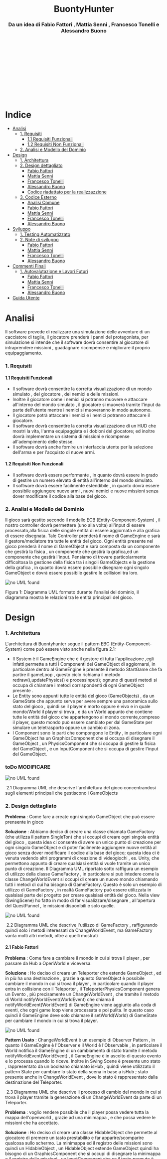 \
\
\
\
\
\
\
\
\
\
&#8203;
# <center>BuontyHunter</center>
### <center>Da un idea di Fabio Fattori , Mattia Senni , Francesco Tonelli e Alessandro Buono</center>
\
\
\
\
\
\
\
\
\
\
&#8203;
# Indice

- [Analisi ](#analisi)
    - [1. Requisiti](#1-requisiti)
      - [1.1 Requisiti Funzionali](#11-requisiti-funzionali)
      - [1.2 Requisiti Non Funzionali](#12-requisiti-non-funzionali)
    - [2. Analisi e Modello del Dominio ](#2-analisi-e-modello-del-dominio)
- [Design ](#design)
    - [1. Architettura ](#1-architettura)
    - [2. Design dettagliato ](#2-design-dettagliato)
        - [Fabio Fattori](#21-fabio-fattori)
        - [Mattia Senni](#22-mattia-senni)
        - [Francesco Tonelli](#23-francesco-tonelli)
        - [Alessandro Buono](#24-alessandro-buono)
        - [Codice riadattato per la realizzazzione](#25-codice-riadattato-per-la-realizzazzione)
    - [3. Codice Esterno](#3-codice-esterno)
        - [Analisi Comune](#31-analisi-comune)
        - [Fabio Fattori](#32-fabio-fattori-codice-esterno)
        - [Mattia Senni](#33-mattia-senni-codice-esterno)
        - [Francesco Tonelli](#34-francesco-tonelli-codice-esterno)
        - [Alessandro Buono](#35-alessandro-buono-codice-esterno)
- [Sviluppo ](#sviluppo)
    - [1. Testing Automatizzato ](#1-testing-automatizzato)
    - [2. Note di sviluppo ](#2-note-di-sviluppo)
        - [Fabio Fattori](#21-fabio-fattori-sviluppo)
        - [Mattia Senni](#22-mattia-senni-sviluppo)
        - [Francesco Tonelli](#23-francesco-tonelli-sviluppo)
        - [Alessandro Buono](#24-alessandro-buono-sviluppo)
- [Commenti Finali ](#commenti-finali)
    - [1. Autovalutazione e Lavori Futuri ](#1-autovalutazione-e-lavori-futuri)
        - [Fabio Fattori](#21-fabio-fattori-autovalutazione)
        - [Mattia Senni](#22-mattia-senni-autovalutazione)
        - [Francesco Tonelli](#23-francesco-tonelli-autovalutazione)
        - [Alessandro Buono](#24-alessandro-buono-autovalutazione)
- [Guida Utente ](#guida-utente)

# Analisi

Il software prevede di realizzare una simulazione delle avventure di un cacciatore di taglie, il giocatore prenderà i panni del protagonista, per simulazione si intende che il software dovrà consentire al giocatore di intraprendere missioni , guadagnare ricompense e migliorare il proprio equipaggiamento.

### 1. Requisiti
#### 1.1 Requisiti Funzionali
- Il software dovrà consentire la corretta visualizzazione di un mondo simulato , del giocatore , dei nemici e delle missioni.
- Inoltre il giocatore come i nemici si potranno muovere e attaccare all'interno del mondo simulato , il giocatore si muoverà tramite l'input da parte dell'utente mentre i nemici si muoveranno in modo autonomo.
- Il giocatore potrà attaccare i nemici e i nemici potranno attaccare il giocatore.
- Il software dovrà consentire la corretta visualizzazione di un HUD che mostri la vita, l'arma equipaggiata e i dobloni del giocatore; ed inoltre dovrà implementare un sistema di missioni e ricompense all'adempimento delle stesse.
- Il software dovrà anche fornire un interfaccia utente per la selezione dell'arma e per l'acquisto di nuove armi.

#### 1.2 Requisiti Non Funzionali
- Il software dovrà essere performante , in quanto dovrà essere in grado di gestire un numero elevato di entità all'interno del mondo simulato.
- Il software dovrà essere facilmente estendibile , in quanto dovrà essere possibile aggiungere nuove armi , nuovi nemici e nuove missioni senza dover modificare il codice alla base del gioco.

### 2. Analisi e Modello del Dominio

Il gioco sarà gestito secondo il modello ECB (Entity-Component-System) , il nostro controller dovrà permettere (uno alla volta) all'input di essere processato,alla fisica delle singole entità di essere aggiornata e alla grafica di essere disegnata. Tale Controller prenderà il nome di GameEngine e sarà il gestore/mediatore tra tutte le entità del gioco.
Ogni entità presente nel gioco prenderà il nome di GameObject e sarà composta da un componente che gestirà la fisica , un componente che gestirà la grafica,ed un componente che gestirà l'input.
Pensiamo di trovare particolarmente difficoltosa la gestione della fisica tra i singoli GameObjects e la gestione della grafica , in quanto dovrà essere possibile disegnare ogni singolo GameObject e dovrà essere possibile gestire le collisioni tra loro.

![no UML found](./relazioniImgs/analisi%20del%20dominio.png "1 Diagramma UML formato durante l'analisi del dominio")

Figura 1: Diagramma UML formato durante l'analisi del dominio, il diagramma mostra le relazioni tra le entità principali del gioco.

# Design 
### 1. Architettura 

L'architettura di Buontyhunter segue il pattern EBC (Entity-Component-System) come può essere visto anche nella figura 2.1:
- Il System è il GameEngine che è il gestore di tutta l'applicazione ,egli infatti permette a tutti i Componenti dei GameObject di aggiornarsi, in particolare dentro al GameEngine è presente il metodo StartGame che fa partire il gameLoop , questo ciclo richiama il metodo redraw(),updatePhysics() e processInput(); ognuno di questi metodi si occupa di chiamare i metodi corrispondenti di ogni GameObject presente .
- Le Entity sono appunti tutte le entità del gioco (GameObjects) , da un GameState che appunto serve per avere sempre una panoramica sullo stato del gioco , quindi se il player è morto oppure è vivo e in quale mondo/World il player si trova , e da un World appunto che contiene tutte le entità del gioco che appartengono al mondo corrente,compreso il player, questo mondo può essere cambiato per dal GameState per simulare un teletrasporto oppure un cambio di zona.
- I Component sono le parti che compongono le Entity , in particolare ogni GameObject ha un GraphicsComponent che si occupa di disegnare il GameObject , un PhysicsComponent che si occupa di gestire la fisica del GameObject , e un InputComponent che si occupa di gestire l'input del GameObject.

### toDo MODIFICARE 
![no UML found](./relazioniImgs/Architettura%201.png "2.1 Diagramma UML che descrive l'architettura del gioco concentrandosi sugli elementi principali che gestiscono i GameObjects")

&#8203;
2.1 Diagramma UML che descrive l'architettura del gioco concentrandosi sugli elementi principali che gestiscono i GameObjects


### 2. Design dettagliato 

**Problema** : Come fare a create ogni singolo GameObject che può essere prensente in gioco 

**Soluzione** : Abbiamo deciso di creare una classe chiamata GameFactory (che utilizza il pattern SingleTon) che si occupi di creare ogni singola entità del gioco , questa idea ci consente di avere un unico punto di creazione per ogni singolo GameObject e di poter facilmente aggiungere nuove entità al gioco senza dover modificare il codice alla base del gioco; questa idea ci è venuta vedendo altri programmi di creazione di videogiochi , es. Unity, che permettono appunto di creare qualsiasi entità si vuole tramite un unico punto di creazione.
Il Diagramma UML riportato sotto raffigura un esempio di utilizzo della classe GameFactory , in particolare si può intedere come la classe ChangeWorldEvent si occupi di creare un nuovo mondo chiamando tutti i metodi di cui ha bisogno di GameFactory.
Questo è solo un esempio di utilizzo di GameFactory , in realtà GameFactory può essere utilizzata in qualsiasi parte del progetto per creare qualsiasi entità del gioco.
Nella view (SwingScene) ho fatto in modo di far visualizzare/disegnare , all'apertura del QuestPannel , le missioni disponibili e solo quelle.

![no UML found](./relazioniImgs/GameFactoryDiagram.png "2.2 Diagramma UML che descrive l'utilizzo di GameFactory , raffigurando quindi solo i metodi interessati da ChangeWorldEvent, ma GameFactory vanta molti altri metodi, oltre a quelli mostrati")

&#8203;
2.2 Diagramma UML che descrive l'utilizzo di GameFactory , raffigurando quindi solo i metodi interessati da ChangeWorldEvent, ma GameFactory vanta molti altri metodi, oltre a quelli mostrati

#### 2.1 Fabio Fattori

**Problema** : Come fare a cambiare il mondo in cui si trova il player , per passare da Hub a OpenWorld e viceversa.

**Soluzione** : Ho deciso di creare un Teleporter che estende GameObject , ed in più ha una destinazione , grazie a questo GameObject è possibile cambiare il mondo in cui si trova il player , in particolare quando il player entra in collisione con il Teleporter , il TeleporterPhysicsComponent genera un Evento , più precisamente un ChangeWorldEvent , che tramite il metodo di World notifyWorldEvent(WorldEvent) che chiama il notifyWorldEvent(WorldEvent) di GameEngine viene aggiunto alla coda di eventi, che ogni game loop viene processata e poi pulita. 
In questo caso quindi il GameEngine deve solo chiamare il setWorld(World) di GameState per cambiare il mondo in cui si trova il player.

![no UML found](./relazioniImgs/TP%20diagram.png "2.3 Diagramma UML che descrive il processo di cambio del mondo in cui si trova il player tramite la generazione di un ChangeWorldEvent da parte di un Teleporter")

**Pattern Usato** : ChangeWorldEvent è un esempio di Observer Pattern , in quanto il GameEngine è l'Observer e il World è l'Observable , in particolare il World notifica il GameEngine di un cambiamento di stato tramite il metodo notifyWorldEvent(WorldEvent) , il GameEngine è in ascolto di questo evento e lo processa quando lo riceve.
Inoltre in Swing Scene è presente uno stato , rappresentato da un booleano chiamato isHub , quindi viene utilizzato il pattern State per cambiare lo stato della scena in base a isHub ; stato presente anche in ChangeWorldEvent , dove lo stato è rappresentato dalla destinazione del Teleporter.

&#8203;
2.3 Diagramma UML che descrive il processo di cambio del mondo in cui si trova il player tramite la generazione di un ChangeWorldEvent da parte di un Teleporter.

**Problema** : voglio rendere possibile che il player possa vedere tutta la mappa dell'openworld , grazie ad una minimappa , e che possa vedere le missioni che ha accettato.

**Soluzione** : Ho deciso di creare una classe HidableObject che permette al giocatore di premere un tasto prestabilito e far apparire/scomparire qualcosa sullo schermo.
La minimappa ed il registro delle missioni sono quindi un HidableObject , un HidableObject estende GameObject quindi ha bisogno di un GraphicsComponent che si occupi di disegnare la minimappa e il registro delle missioni , un InputComponent che se il tasto premuto è quello corretto apre e chiude l'HidableObject , e poi un PhysicsComponent che non deve fare nulla perchè questi oggetti non hanno fisica quindi gli assegno NullPhysicsComponent.
Nella View (SwingScene) è presente una classe innestata chiamata ScenePanel che implementa KeyListener e si occupa di settare a true oppure a falso il corrispondente campo booleano di un InputController presente in SwingScene , questo InputController è inizializzato ed usato nel GameEngine per processare l'input.
In questo modo l'HidableObject può essere reso visibile o invisibile a seconda del tasto premuto, a seconda quindi se il valore booleano contenuto in InputController è vero oppure falso.

![no UML found](./relazioniImgs/minimap%20e%20Quest%20Journal%20Diagram.png "2.4 Diagramma UML che descrive come è stato implementato l'HidableObject")

**Pattern Usato** : NullPhysicsComponent è un PhysicsComponent che non fa nulla , è il pattern comportamentale NullObject che permette di evitare di dover fare controlli su null.

**Problema** : come fare ad implementare il sistema delle missioni , in particolare come fare a far si che il player possa accettare una missione nell'hub e poi completarla nell'openworld.

**Soluzione** : Ho deciso di creare una classe chiamata PlayerEntity che estende FighterEntity , in questo modo posso aggiungere ad una FigherEntity una lista di Quest , in particolare ogni Quest ha un metodo start() e end() che vengono chiamati quando il player accetta una missione e quando la missione viene completata.
Le missioni vengono create dalla GameFactory e vengono rese disponibili da un QuestPannel che è un HidableObject che si occupa di disegnare le missioni disponibili e di far si che il player possa accettarle.
Fatto ciò dovevo trovare un modo per rendere visualizzabile l'HidableObject e quindi ho deciso di creare una nuova classe chiamata InterractableArea che estende GameObject e che ha un HidableObject come attributo , in questo modo posso rendere visualizzabile l'HidableObject quando il player entra in collisione con l'InteractableArea e preme un il tasto E.
Ho deciso di fare InteractableArea il più generale possibile per poterla utilizzare in futuro per rendere visualizzabili altre schermate come la schermata del fabbro creata da Tonelli Francesco.

![no UML found](./relazioniImgs/QuestSystemDiagram.png "2.4 Diagramma UML che descrive come è stato implementato il sistema delle missioni")

**Problema** : Come differenziare i gameObject che possono essere interagiti da quelli che non possono esserlo, in particolare come fare a far si che il player possa interagire con un "NPC" sono quando è vicino ad esso.

**Soluzione** : Ho deciso di creare una classe chiamata InterractableArea che estende GameObject , in particolare questa classe ha un attributo di tipo HidableObject ed un attributo di tipo GameObject, in questo modo posso rendere visualizzabile l'HidableObject quando il player entra in collisione con l'hitbox del GameObject e preme il tasto E.
L'interractable area è quindi un GameObject che ha un HidableObject come attributo , in particolare l'HidableObject è un pannello che si occupa di disegnare le missioni disponibili e di far si che il player possa accettarle; oppure un pannello che si occupa di far si che il player possa comprare munizioni o riparare l'arma.
Quindi in base a se il giocatore è sopra un InterractableArea e preme il tasto E , l'HidableObject viene reso visibile o invisibile; se invece il giocatore è sopra un InterractableArea e non fa niente viene disegnata solo la scritta "premi E per interagire".
La SwingScene si occupa di disegnare l'HidableObject e di farlo apparire e scomparire in base al tasto premuto, ed inoltre di far apparire i bottoni corrispondenti al pannello aperto.

![no UML found](./relazioniImgs/HidableObject.png "2.5 InteractableArea e interazione con esse")

**Problema** : avere dei GameObject che possano eseguire degli attacchi e distinguere i nemici dal player.

**Soluzione** : Ho deciso di creare una classe chiamata FighterEntity che estende GameObject , in particolare questa classe ha un attributo di tipo Weapon , in questo modo posso rendere possibile che un GameObject possa eseguire degli attacchi. Inoltre FigherEntity ha un attributo di tipo FighterEntityType che mi permette di distinguere i nemici dal player , in particolare il player ha un FighterEntityType di tipo PLAYER mentre i nemici hanno un FighterEntityType di tipo ENEMY, grazie a questo campo i nemici non possono fare danno ad altri nemici ma solo al player e viceversa.
Quindi i FighterEntity hanno anche una vita , una vita massima (questo permette anche al player di recuperare vita), ed una damaging area (vedi parte di Alessandro Buono).

![no UML found](./relazioniImgs/fighter.png "2.6 FighterEntity ")

#### 2.2 Mattia Senni
**Problema**:
La necessità di determinare quali oggetti disegnare, la loro posizione e decidere se renderli visibili o meno, in base alla posizione del giocatore all'interno del mondo simulato, ha presentato una sfida.

**Soluzione** (Insieme a Fabio Fattori):
Abbiamo affrontato questa sfida implementando un algoritmo nella classe SwingScene insieme a una nuova classe dedicata chiamata Camera. Quest'ultima contiene metodi che permettono di valutare se un oggetto è attualmente in scena, basandosi sulle coordinate interne del nostro gioco, e fornisce le coordinate di rendering convertendo le coordinate in pixel nella vista della camera.
Questi metodi hanno permesso di ottimizzare il processo di rendering, evitando di disegnare oggetti che non sono attualmente visibili nella vista del giocatore e determinando con precisione dove posizionare gli oggetti visibili.

Questo approccio ha contribuito significativamente all'ottimizzazione delle prestazioni del gioco e alla gestione efficiente della visualizzazione degli oggetti in base alla posizione del giocatore nel mondo simulato.

```mermaid
classDiagram
  class SwingGraphic {
    +drawGameObject(GameObject obj)
  }
  class Camera {
    +update(GameObject obj, TileManger tm): void
    +convertToScreenCoordinates(Point2D gameCoordinates): Point2D
    +inScene(Point2d p): boolean
  }

SwingGraphic -- Camera: camera
```

**Problema**:
Era necessario implementare un sistema per gestire e caricare le mappe del gioco, risolvendo i numeri presenti nei file delle mappe con i relativi tipi di tile e caricando le immagini corrispondenti.

**Soluzione**:
Ho creato la classe TileManager, che contiene una lista di Tile con al suo interno una variabile contenente un enumerativo dell'immagine da utilizzare, per memorizzare l'immagine ho utilizzato un'istanza di ImageAssetProvider per risolvere il tipo di tile e ottenere la path dell'immagine corrispondente. La classe SwingGraphics utilizza la Camera per determinare dove disegnare i tile nella finestra e utilizza l'ImagePathProvider per risolvere il percorso dell'immagine da caricare.
Il sistema permette di caricare mappe, risolvere i tipi di tile e disegnarli correttamente sulla finestra di gioco utilizzando la camera per la posizione corretta. L'ImagePathProvider è fondamentale per ottenere le path delle immagini da utilizzare in SwingGraphics e per poter separare la logica dalla grafica.
Il tileManager conosce sempre la mappa corrente e le sue dimensioni tramite la ReactBoundingBox, ovvero rappresenta un rettangolo

```mermaid
classDiagram
  class GameObject{
  }
  GameObject <|-- TileManager
  class TileManager {
    -tiles: List<List<Tile>>
    +loadMap(mapId: int): RectBoundingBox
  }
  TileManager -- RectBoundingBox: boundingBox
  class RectBoundingBox {
    + getHeight() : double
    + getWeigth() : double
    + getPoint2d() : Point2d
  }
  class ImageAssetProvider {
    +ResolveAsset(type: int): String
  }
  class SwingGraphics {
    +drawMap(TileManager tileManager, World w): void
  }
  SwingGraphics -- Camera:camera
  class Camera {
    -position: Point2d
    +WorldToScreenCoordinates(worldPosition: Point2d): Point2d
  }
  TileManager -- Tile:tile
  class Tile {
    -getImage(): ImageType
  }
  Tile -- Point2d: getPoint()
  class Point2d {
    -x: int
    -y: int
  }
```

**Problema**:
La necessità di implementare un algoritmo di Pathfinding per consentire ai nemici di determinare il percorso più efficiente per raggiungere il giocatore in ogni momento del gioco.

**Soluzione**:
Ho affrontato questo problema sviluppando due algoritmi di Pathfinding distinti: ASTAR Pathfinding (implementato grazie ad una base dell'algoritmo fornito da ChatGPT(https://chat.openai.com/)) e BFS Pathfinding. Questi algoritmi sono stati implementati attraverso una classe Pathfinder, e per fornire un approccio flessibile, abbiamo introdotto una Pathfinder Factory. Quest'ultima consente di creare dinamicamente gli algoritmi di Pathfinding necessari in base alle esigenze del gioco.
Per garantire che i nemici si muovano efficacemente verso il giocatore, abbiamo creato una classe AIPathfinderHelper, che, attraverso il metodo MoveItem, consente a un oggetto (come un nemico) di conoscere il prossimo passo ottimizzato per avvicinarsi al giocatore. Inoltre, la classe AIEnemyPathfinder è stata introdotta per gestire il movimento degli avversari in modo da non raggiungere direttamente il giocatore, ma piuttosto affrontarlo in modo strategico.

Questa soluzione ha migliorato notevolmente il comportamento degli avversari nel gioco, rendendoli più intelligenti e capaci di navigare in modo efficiente verso il giocatore in ogni situazione.

```mermaid

classDiagram
  class Pathfinder {
    +findPath(Point2D start, Point2D goal): List<Point2D>
  }
  class AStarPathFinder {
    +findPath(Point2D start, Point2D goal): List<Point2D>
  }
  AStarPathFinder --|> Pathfinder
  BFSPathFinder --|> Pathfinder
  class BFSPathFinder {
    +findPath(Point2D start, Point2D goal): List<Point2D>
  }
  class PathfinderFactory {
    +createAStarPathfinder(boolean useCache): Pathfinder
    +createBFSPathfinder(boolean useCache): Pathfinder
  }
  class AIPathfinderHelper {
    +Point2d moveItem(Point2d current, Point2d destination, Vector2d speed, List<List<Tile>> map)
  }
  class AIEnemyFollowPathHelper {
    +Point2d followPlayer(FighterEntity enemy, Vector2d speed, World world)
  }

  AIEnemyFollowPathHelper --|> AIPathfinderHelper

```

**Pattern utilizzati**:
- Factory Patter: per il factory dei path finder
- Strategy Patter: per dare il path finder da usare al AIPathFinder Helper


**Problema**:
La necessità di implementare un sistema di collisioni nel gioco per determinare se due elementi, come oggetti o nemici, si scontrano all'interno della mappa.

**Soluzione**:
Per gestire le collisioni, ho introdotto due tipi di bounding box: RectBoundingBox e CircleBoundingBox, che rappresentano rispettivamente un quadrato e un cerchio. Inoltre, ho creato una classe denominata CollisionDetector.
La classe CollisionDetector fornisce quattro metodi: isColliding, ciascuno dedicato a gestire la collisione tra tipi specifici di bounding box. Questi metodi restituiscono un valore booleano, indicando se i due elementi stanno collidendo nella mappa.
L'utilizzo di bounding box di forma diversa fornisce una flessibilità maggiore nel gestire collisioni tra oggetti con geometrie differenti. Questa soluzione ha garantito un rilevamento accurato delle collisioni nel gioco, contribuendo a una simulazione più realistica e interattiva.

```mermaid
classDiagram
  class RectBoundingBox {
    +isCollidingWith(RectBoundingBox other): boolean
    +isCollidingWith(CircleBoundingBox other): boolean
  }
  class CircleBoundingBox {
    +isCollidingWith(RectBoundingBox other): boolean
    +isCollidingWith(CircleBoundingBox other): boolean
  }
  class CollisionDetector {
    +isColliding(RectBoundingBox box1, RectBoundingBox box2): boolean
    +isColliding(RectBoundingBox box1, CircleBoundingBox box2): boolean
    +isColliding(CircleBoundingBox box1, RectBoundingBox box2): boolean
    +isColliding(CircleBoundingBox box1, CircleBoundingBox box2): boolean
  }

```

**Problema**:
Era necessario implementare un sistema di spawn dei nemici nel mondo del gioco e gestire il processo di creazione di nemici in modo dinamico.

**Soluzione**:
Per affrontare questa esigenza, all'interno della classe World ho inserito un EnemyRegistry. Quest'ultimo è responsabile di gestire il processo di spawn dei nemici, consentendo o impedendo la creazione in base alle condizioni di gioco.
Ho creato una classe EnemySpawner come interfaccia di base, dalla quale ho derivato una classe specifica chiamata EnemySpawnerFromDistance. Quest'ultima, eseguita ad ogni frame, calcola tramite una probabilità se i nemici devono essere creati. Il metodo spawn aggiunge al world , il cui numero e tipo sono determinati in base a questa probabilità.
L'utilizzo dell'EnemyRegistry permette di mantenere una gestione centralizzata dei nemici, che possono essere aggiunti alla lista interna dell'EnemyRegistry una volta creati dalla classe di spawn.
Questa soluzione ha fornito un sistema flessibile e dinamico per la creazione dei nemici nel gioco, permettendo di regolare dinamicamente la presenza di nemici in base a determinate condizioni o probabilità.
L'enemyRegistry dispone anche di interfacce per eliminare i nemici o mettere in pausa lo spawn

```mermaid

classDiagram
  class EnemyEntity {
    // Dettagli della classe Enemy
  }
  class FighterEntity {
    // classe fighter entity
  }
  FighterEntity --|> EnemyEntity

  class EnemyRegistry {
    +spawnEnemy(): List~EnemyEntity~
  }

  class World {
    -enemyRegistry: EnemyRegistry
    //tutti gli altri metodi del World
  }

  World -- EnemyRegistry:enemyRegistry

  class EnemySpawner {
    +spawn(): void
  }
  class EnemySpawnerFromDistance {
    +spawn(): void
  }
  EnemySpawnerFromDistance --|> EnemySpawner


```

**Problema**:
Era necessario implementare un sistema per gestire gli attacchi degli enemy e del boss, definendo quando dovrebbero attaccare in base a determinati fattori, tra cui il tempo trascorso dall'ultimo attacco e una probabilità.

**Soluzione**:
Ho introdotto la classe AttackHelper, che è utilizzata sia da Enemy che da Boss. Questa classe mantiene informazioni come il tempo dell'ultimo attacco, l'intervallo di attacco desiderato, la probabilità di attacco di base e un moltiplicatore di probabilità.
Il metodo canAttack calcola se un attacco dovrebbe essere effettuato in base al tempo trascorso dall'ultimo attacco e ad una probabilità esponenziale data dal tempo medio di attacco di ogni entità. Questo sistema permette di modellare dinamicamente la frequenza degli attacchi in modo realistico, adattabile ed imprevedibile.
L'utilizzo di AttackHelper consente una gestione centralizzata degli attacchi, garantendo un approccio coerente sia per gli enemy che per il boss ed inoltre rispetta a pieno il principio di DRY.

```mermaid

classDiagram
  class AttackHelper {
    - millisecondCheck: long
    - probability: Probability
    - millisecondSinceLastAttach: long
    - millisecondSinceLastCheck: long
    + AttackHelper(attachCoolDown: long)
    + canAttack(elapsed: long): boolean
    + getMillisecondSinceLastAttach(): long
    + getAttackDirection(itemPos: Point2d, targetPos: Point2d): Direction
  }
  class Probability {
    + p(milliseconds: long): double
  }
  class ExponentialProbability {
    - lambda: double
    + ExponentialProbability(lambda: double)
    + p(milliseconds: long): double
  }
  class PercentageHelper {
    + match(percent: double): boolean
  }
  class Point2d {
    - x: double
    - y: double
  }

  class EnemyEntity {
    //metodi di enemyEntity
  }

  class WizardBossEntity {
    //metodi di WizardBossEntity
  }

  EnemyEntity -- AttackHelper: attackHelper
  WizardBossEntity -- AttackHelper: attackHelper
  WizardBossEntity -- AttackHelper: spawnHelper

```

**Problema**:
Era necessario implementare un boss, il WizardBossEntity, con due tipi di attacco: uno con una spada e l'altro tramite lo spawn di nemici. Inoltre, il boss deve agire in modo intelligente, attaccando solo quando vicino al giocatore, e deve seguire una logica ben definita per cui all'inizio del gioco si crea in un punto casuale e si muove casualmente sullo schermo, una volta vicino al giocatore tenderà ad attaccarlo.

**Soluzione**:
Ho creato la classe WizardBossEntity, che eredita da FighterEntity e utilizza un'istanza di AttackHelper per determinare quando attaccare o quando spawnare. Il boss ha anche un'istanza di EnemySpawnerFixed, che implementa EnemySpawner e che permette di spawnare tre nemici casuali quando chiamato tramite il metodo spawn.
La classe World gestisce il processo di spawn dei nemici tramite EnemyRegistry. Quando il boss attacca il giocatore, chiama il metodo disableEnemy di World, il quale, a sua volta, chiama il metodo corrispondente in EnemyRegistry per fermare lo spawn dei nemici regolari e inizia a spawnare i nemici del boss attraverso EnemySpawnerFixed, richiamato dal metodo di attacco del boss.

```mermaid

classDiagram
  class WizardBossEntity {
    - health: int
    - maxHealth: int
    - vel: Vector2d
    - followPathHelper: AIEnemyFollowPathHelper
    - currentTarget: Point2d
    - gpsActive: boolean
    - enemySpawner: EnemySpawner
    - spawnCoolDown: long
    - attachCoolDown: long
    - attachHelper: AttackHelper
    - spawnHelper: AttackHelper
    - type: FighterEntityType
    - die: boolean
    - isAttackingPlayer: boolean
    - attackPlayer: boolean
    - deltaPlayerNear: int
    + isAttackingPlayer(): boolean
    + setAttackingPlayer(isAttackingPlayer: boolean): void
    + WizardBossEntity(type: GameObjectType, box: BoundingBox, input: InputComponent, graph: GraphicsComponent, phys: PhysicsComponent, w: World)
    + isGpsActive(): boolean
    + setGpsActive(gpsActive: boolean): void
    + setCurrentTarget(currentTarget: Point2d): void
    + update(w: World, elapsed: long): void
    - checkNearPlayer(world: World): boolean
    - generateTargetPoint(w: World): void
    - tryGenerateEnemy(w: World, elapsed: long): void
    - tryAttackPlayer(w: World, elapsed: long): void
    - checkDie(w: World): boolean
  }
  class FighterEntity {
    // ... (omitted for brevity)
  }


WizardBossEntity --|> FighterEntity

```

**Problema**:
Mettere in pausa il gioco ogni volta che l'inventario o la mini mappa sono aperti

**Soluzione**:
Dato che inventario e mini mappa sono degli HidableObject, il World tramite il metodo isShow() può sapere in tempo reale e la mini mappa o l'inventario sono aperti.
Grazie a questa strategia nel metodo updateState del World ho inserito un costrutto if che controlla se mini mappa e inventario sono aperti ed in caso affermativo non esegue tutti gli update dei GameObject all'interno del World

```mermaid
classDiagram
  class World {
    + InventoryObject getInventory()
    + HidableObject getMiniMap()
    + void updateState(long dt)
  }
  class HidableObject {
    + boolean isShow
    + void setShow(boolean show)
  }


World --> HidableObject : inventory
World --> HidableObject : miniMap
```

**Problema**:
I nemici devono avere un aggiornamento dell'input controllato dall'IA del path finder per potersi muovere esattamente come il player, ma se mini mappa o inventario sono aperti, devono essere bloccati

**Soluzione**:
Ho passato l'oggetto world all'input controller in modo che i nemici possano sempre sapere dove è situato il player, l'input controller dei nemici non verrà eseguito dal game engine come quello del player, ma dal metodo updateState del world in modo che quando inventario o mini mappa sono aperti i nemici rimangano fermi, inoltre i loro movimenti verranno dettati dal path finder utilizzato, in questo caso l'algoritmo scelto è l'AStarPathFinder

```mermaid

classDiagram
  class World {
    + void updateState(long dt)
    + void processAIInput()
    + List~EnemyEntity~ getEnemies()
  }

  class EnemyRegistry {
    + List~EnemyEntity~ getEnemies()
  }

  class EnemyEntity {
    ///tutte le proprietà di enemy entity 
  }



World --> EnemyRegistry : enemyRegistry
EnemyRegistry --> EnemyEntity : enemies[]

```

#### 2.3 Francesco Tonelli

**Problema** : Comprare le munizioni e riparare le armi

**Soluzione** : Ho creato l'interfaccia Blacksmith, il BlacksmithEntity che la implementa, e il suo BlacksmithPanel con i due bottoni, grafica compresa. Prendendo in considerazione il giocatore, questo fabbro scambia i suoi dobloni con munizioni, o riparando l'arma che tiene in mano (se questa ha una durabiltà). Il Blacksmith entity è un'InterractableArea, a cui il giocatore interagisce, e facendo apparire il suo Panel, da cui accedere alle sue funzionalità. Il panel viene stampato, come gran parte della grafica, da SwingGraphics, richiamata in SwingScene, in questo caso. Viene reso scalabile calcolando le dimensioni attuali dello schermo, e utilizzando delle proporzioni, anche considerando che ogni immagine creata da me è stata disegnata in una griglia 16x16 pixel. Lo stesso metodo l'ho poi utilizzato per rendere ridimensionabili gli sprite della bacheca delle quest di Fattori Fabio.

![no UML found](./relazioniImgs/blacksmith_diagram.png "4.1 Diagramma UML che descrive come è stato implementato il fabbro")

**Problema** : Modificare lo sprite delle entità in base alle azioni che compiono

**Soluzione**: Ho creato l'enumerativo Direction, che indica in quale delle quattro direzioni è rivolto il personaggio specifico (quindi la FighterEntity), e se è fermo (o sta attaccando) oppure si sta muovendo. Questa direzione viene cambiata al player, quando viene mosso dall'utente, e alle altre entità, quando le muove la IA. Ho creato quindi 12 sprite per ogni personaggio, tre per direzione, uno stazionario e due di movimento. Per alternare questi ultimi, dando l'impressione del movimento, ho inserito, sempre nella FighterEntity, un enumerativo MovementState che indica in quale dei due stati, e quindi dei due fotogrammi, si trova l'entità. Passando poi per SwingPanel, dentro SwingScene, e per SwingGraphics, stampo gli sprite, ottenuti dal sistema AssetImage-ImagePathProvider-ImageType.

![no UML found](./relazioniImgs/animation_diagram.png "4.2 Diagramma UML che descrive come sono state implementate le animazioni")

**Problema** : Far riprodurre le musiche

**Soluzione** : Una volta prodotte le musiche, ho utilizzato la libreria javax.sound.sampled, e ho creato l'interfaccia MusicPLayer, che contiene un enumerativo Track rappresentante ogni traccia musicale del gioco (in questo caso tre, una per l'hub, una per il world, e l'ultima per il boss), e un metodo per riprodurre una Track (in loop, o finchè non viene fermata dall'apposito metodo. Ogni traccia è stata creata apposta per poter essere messa in loop). Nel mio caso, questa interfaccia viene utilizzata da SwingScene. La difficoltà principale è stata, in questo caso, mettere la musica del boss quando questo entra nell'inquadratura (passando per la Camera).

![no UML found](./relazioniImgs/music_diagram.png "4.3 Diagramma UML che descrive come sono state implementate le musiche")

**Problema** : Creare l'HUD

**Soluzione** : L'HUD viene stampata tutta in SwingScene, facendo uso di SwingGraphics e Graphics2d. Ho riutilizzato una vecchia healthBar che avevamo creato per il testing, l'ho riadattata, e poi ho aggiunto, rendendo scalabile, il display dell'arma equipaggiata, l'eventuale durabilità, i dobloni del giocatore e le sue munizioni. Il tutto è disegnato utilizzando varie proporzioni delle dimensioni del frame.

![no UML found](./relazioniImgs/hud_diagram.png "4.4 Diagramma UML che descrive come è stato implementato l'HUD")

**Problema** : Al posto di dare dei dobloni al player, dopo la morte di ogni nemico questi rilascia per terra dei drop che il giocatore può raccogliere

**Soluzione** : Il World adesso possiede un ConsumableManager, che gestisce tutti i drop nel mondo di gioco, creandoli, utilizzandoli ed eliminandoli. Il manager possiede quindi una lista di Consumable, classe astratta che viene estesa da DropDoblonsGiver (che, se raccolto, da un doblone al giocatore), DropAmmoGiver (che da 3 munizioni) e DropHealthGiver (che cura istantaneamente il giocatore). Per questi consumabili sono stati sviluppati un componente per la fisica (ConsumablePhysicsComponent, che attiva il consumabile quando viene raggiunto dal giocatore), uno per la grafica (ConsumablesGraphicsComponent, che rende possibile disegnarlo) e una classe per disegnarli (ConsumableGraphics, che viene richiamata da SwingGraphics quando vanno disegnati a schermo).

![no UML found](./relazioniImgs/drop_diagram.png "4.5 Diagramma UML che descrive come sono stati implementati i drop")

**Problema** : Aggiungere un modo per potenziare il giocatore durante la partita

**Soluzione** : Estendendo Consumable, sono stati creati PowerUpDamage (aumenta il danno inflitto per 10 secondi), PowerUpSpeed (aumenta la velocità per 10 secondi) e PowerUpDurability (ripara l'arma del giocatore). Questi power up sono gestiti sempre dal ConsumableManager, che si occupa di crearne 100 nel mondo, poi li attiva come i drop, e si occupa anche di disattivare quelli a tempo dopo il loro funzionamento. Per stamparli e gestirli vengono sempre usati ConsumablePhysicsComponent, ConsumablesGraphicsComponent e ConsumableGraphics.

![no UML found](./relazioniImgs/powerup_diagram.png "4.6 Diagramma UML che descrive come sono stati implementati i power up")

**Problema** : Aggiungere il gioco del pong come minigame nella HUB

**Soluzione** : Nella HUB è adesso presente una nuova InterractableArea, ovvero una PongEntity. Questa possiede un PongPanel, che contiene i tre oggetti di gioco (racchette e palla), disegnati come PongObjects. Un PongObject contiene la sua posizione, le sue due dimensioni e la velocità di spostamento, e può restituire le cordinate dei suoi lati, per rendere più pulito il calcolo delle collisioni. Il PongPanel contiene la divisione in segmenti del campo da gioco, i tre oggetti e il vettore direzionale della palla, e offre i metodi per spostare i vari oggetti di gioco. PongPanel utilizza PongPhysicsComponent per controllare le collisioni della palla e per farla muovere di conseguenza, aumentandone anche la velocità, PongPanelGraphicsComponent (che richiama SwingGraphics, nel quale sono stati inseriti appositi metodi) per stampare e aggiornare la schermata, e PongInputComponent per far muovere la racchetta del giocatore tramite input da tastiera. PongInputComponent possiede inoltre un AIPong, ovvero un oggetto che muove la racchetta dell'avversario (la logica di questa AI segue la palla). PongEntity si occupa infine di sottrarre o aggiungere dobloni al giocatore, in base all'aver subito o l'aver segnato un punto.

![no UML found](./relazioniImgs/pong_diagram.png "4.7 Diagramma UML che descrive come è stato implemetato il pong")

#### 2.4 Alessandro Buono

**Problema** : Come prendere in input gli attacchi del giocatore

**Soluzione** : Modificando l'interfaccia precedentemente implementata "InputController" mi sono adattato al pattern già utilizzato inserendo però varie funzioni per migliorare la logica e la leggibilità del codice.
L'utilizzo di variabili di stato ha permesso al codice di essere flessibile ed adattabile a varie modifiche sulle interazioni fondamentali che il personaggio ha con gli input, per esempio se il personaggio si può muovere in più direzioni contemporaneamente o se il suo movimento è interrotto se si sta eseguendo un attacco, tutte cose facilmente comprensibili e modificabili nel codice.
Ho fatto in modo che ci sia un timer adattivo in modo da gestire l'attack speed come il numero di attacchi al secondo e così il programma nel lasso di tempo in cui il timer è > 0, ignora completamente gli input in entrata.

```mermaid

classDiagram
    class PlayerInputController {
        - double timer
        - double isAttacking
        -
        + update(GameObject player, InputController c, World w): void
        + instanceAttack(PlayerEntity player, int x, int y): void
        + setTimer(GameObject player): void
        + setDirection(GameObject player, Direction direction ): void
    }

    class InputController {
        //There is a method for each KeyPressed
        + isKeyPressed(): boolean
        
        + anyKeyIsPressedSinceStart(): boolean
    }

    class WeaponDamagingArea {
        // Reference previous implementation
    }

    class GameObject {
        // Reference previous implementation
    }

    class PlayerEntity {
        //Reference previous implementation
    }

    PlayerInputController -->GameObject 
    PlayerInputController -->InputController 
    PlayerInputController -->PlayerEntity 
    PlayerEntity -->WeaponDamagingArea
    
```


**Problema** : Gestione delle hitbox degli attacchi

**Soluzione** : Risolto impostatando le hitbox come un "HideableObject" in modo da poterne controllare lo stato ed in caso di necessità disattivarlo e poterne cambiare la direzione e dimensione comodamente, questi Object possono interagire con le BBox dei nemici per generare degli eventi alla sovrapposizione, dando effettivamente vita a questo gioco.


**Problema** : Implementazione delle Armi

**Soluzione** : Risolto con dell'ereditarietà standard per minimizzare la ripetizione del codice e permettere a tutte le classi figlie durante tutto il processo della creazione delle armi è risultato molto utile avere certi campi salvati in molteplici oggetti, così da rendere tutto il development più fluido e soprattutto comprensibile.
Spesso può sembrare inutile o subottimale, ma può rispariare tanto tempo quando si cercano dei campi specifici o quando si cerca di risalire ad un errore.
È molto importante però anche considerare il modo in cui i compagni di progetto concepiscono e progettano il codice, perché fare del codice comprensibile per se stessi non vuol dire sempre fare del codice comprensibile per tutti.

```mermaid

classDiagram
    class WeaponFactory {
        - WeaponFactory instance
        - WeaponFactory()
        + getInstance(): WeaponFactory
        + createSword(FighterEntity owner): Weapon
        + createBow(FighterEntity owner): Weapon
        + createBossBow(FighterEntity owner): Weapon
        + createBrassKnuckles(FighterEntity owner): Weapon
    }

    class Weapon {
        
        - WeaponType type
        + directAttack()
        + getDamage(): int
        + getAttackSpeed(): double
        + getRange(): int
        + getSpeed(): double
        + getHitbox(): RectBoundingBox
        + getWeaponType(): WeaponType
    }

    class MeleeWeapon {
        - int maxDurability
        - int durability
        + getMaxDurability(): int
        + setDurability(int a): void
        + getDurability(): int
        + directAttack(): void
    }

    class RangedWeapon {
        - Bullet bullet
        - int ammo
        + getShot(): void
        + directAttack(): void
        + setAmmo(int ammo): void
        + subtractAmmo(int ammo): void
        + addAmmo(int ammo): void
        + howManyAmmo(): int
        + getBullet(): Bullet
    }

    class Bullet {
        - double travelDistance
        - Direction attackDirection
        + update(): void
    }

    class FighterEntity {
        //Reference previous implementation
    }


    class WeaponType {
        <<enumation>>
        SWORD
        BOW
        BOSSBOW
        BRASSKNUCKLES
    }


    class WeaponDamagingArea {
        - DamagingArea hitbox
        - Vector2D direction
    }

    class HidableObject{
        boolean show
    }

    WeaponDamagingArea --> HidableObject
    WeaponDamagingArea <--> Weapon
    WeaponFactory --> Weapon : creates
    Weapon <|-- MeleeWeapon
    Weapon <|-- RangedWeapon
    WeaponType --> Weapon
    MeleeWeapon ..> FighterEntity
    RangedWeapon ..> FighterEntity
    RangedWeapon --> Bullet : has

```

**Problema** : Rendere costante il ciclarsi della SlotMachine e metterlo in pausa durante la rivelazione del risultato

**Soluzione** : Per ottenere l'effetto di costante variazione della slot machine ho dovuto trovare un elemento che venisse richiamato ripetutamente solo mentre la finestra era aperta.
Piuttosto che fare delle lunghissime chiamate nel GameLoop ho risolto utilizzando l'imput component che non avrei utilizzato per la SlotMachine visto che l'unica interazione col player è un singolo bottone.
Utilizzando l'inputComponent per quello ho potuto creare praticamente un "mini loop" personalizzato con a disposizione tutti campi della Board e della SlotMachine in maniera più chiara e leggibile, mantenendo però la frequenza delle chiamate del metodo "update".
Il fattore random è stato implementato con un array (coll) con tutti i tipi possibili, per poi associarli ad ogni casella della board con un Rand.

```mermaid

classDiagram
    class SlotMachineBoard {
        -SlotMachineTilesTypes[] coll
        -SlotMachineTilesTypes[][] arr
        +SlotMachineBoard(type, pos, vel, box, input, graph, phys, show)
        +void roll()
        +ImageType[][] getTileImages()
        +SlotMachineTilesTypes[][] getyDisplayedTipes()
        +boolean play(player)

    }

    class SlotMachineInputComponent {
        void update
    }
    
    class SlotMachine {
        +void roll()
        +boolean play()
        +WinCategories win()
        +HidableObject getPanel()
    }

    class SlotMachineEntity{
        - PlayerEntity player
        - SlotMachineBoard board
    }
    
    class WinCategories {
        <<enumeration>>
        -Lose
        -DoubleRefund
        -QuintupleRefund
        -SmallWin
        -BigWin
        -Jackpot
    }

    class SlotMachineTilesTypes {
        <<enumeration>>
        -zombie
        -skelly
        -knight
        -wizard
        -doblon
        -hammer
    }
    class HidableObject
    class InterractableArea

    SlotMachineEntity --|> InterractableArea :Extends
    SlotMachineEntity *-- SlotMachineBoard :Contains
    SlotMachineEntity *-- SlotMachineInputComponent :Contains
    SlotMachineEntity ..> SlotMachine : Implements
    SlotMachineBoard --> HidableObject :Extends
    SlotMachineBoard *-- PlayerEntity :Contains

```

**Problema** : Aggiungere delle armi a runtime al Player

**Soluzione** : Purtroppo un muro che ho riscontrato è stato il fatto che l'inventario e la lista dei pulsanti esistenti nell'inventario (sia quantità che tipo) è stabilita subito dopo che il player è creato appena si trova nell'Hub per la prima volta e mai più, per questo ho deciso di optare per una soluzione più terra terra.
Al player ho dato a disposizione tutte le armi quando viene creato, ma i pulsanti con quelle acquistabili sono nascosti, ed essi vengono rivelati dopo che sono state acquistate effettivamente.


```mermaid

classDiagram
    class Merchant {
        +int getUpgradeArmourCost()
        +int getUpgradeDamageCost()
        +void updateUpgradeArmourCost()
        +void updateUpgradeDamageCost()
    }

    class MerchantEntity {
        +MerchantEntity(type, pos, vel, box, menu)
        +int getUpgradeArmourCost()
        +int getUpgradeDamageCost()
        +void updateUpgradeArmourCost()
        +void updateUpgradeDamageCost()
    }

    class MerchantMenu {
        -int upgradeArmourCost
        -int upgradeDamageCost
        +MerchantMenu(type, pos, vel, box, input, graph, phys, show, player)
        +int getUpgradeArmourCost()
        +int getUpgradeDamageCost()
        +void updateUpgradeArmourCost()
        +void updateUpgradeDamageCost()
        +boolean upgradeArmour()
        +boolean upgradeDamage()
        +boolean buyNewWeapon()
    }

    class HidableObject
    class InterractableArea

    MerchantEntity --|> InterractableArea :Extends
    MerchantEntity --* Merchant :Implements
    MerchantEntity *-- MerchantMenu :Contains
    MerchantMenu --|> HidableObject :Extends
     MerchantMenu *-- PlayerEntity :Contains

```


# Sviluppo

### 1. Testing Automatizzato 

I test sono implementati nel file AppTest.java (link di AppTestAggiornato) ed essi verificano il corretto funzionamento dell classe GameEngine, GameFactory, GameState, World , PlayerEntity e Point2d poichè consideriamo queste le classi più importanti del nostro progetto.
Di queste classi si testano :
- GameEngine
    - il costruttore 
    - le variabili statiche
- GameFactory
    - il costruttore
    - il metodo createPlayerEntity
    - il metodo createWorld
    - il metodo createTeleporter
    - il metodo createQuestPannel
- GameState
    - il costruttore
    - il metodo setWorld
    - la gestione del gameOver
    - il metodo notifyWorldEvent
- World
    - il costruttore
    - il metodo notifyWorldEvent
- PlayerEntity
    - il costruttore
    - il metodo addQuest
    - il metodo removeQuest
    - se il metodo getQuests ritorna una copia delle quest
    - controllo se i metodi desposit e withdraw funzionano correttamente
- Point2d
    - l'equals 
    - l'hashCode


### 2. Note di sviluppo

#### 2.1 Fabio Fattori Sviluppo

**Utilizzo di Stream**: 
    Usate in tutto il progetto gestire liste di GameObject. Quello riportato è un singolo esempio presente nella classe GameEngine.
    Permalink: (https://github.com/progetto-oop/OOP23-BountyHunter/blob/75c21c3c431681794c9b95293f02a4e8c649c342/app/src/main/java/buontyhunter/graphics/SwingScene.java#L143)

**Utilizzo di Lambda Expressions**: 
    Usate in tutto il progetto per filtrare e mappare liste di GameObject o di Quest. Quello riportato è un singolo esempio presente nella classe GameEngine.
    Permalink: (https://github.com/progetto-oop/OOP23-BountyHunter/blob/75c21c3c431681794c9b95293f02a4e8c649c342/app/src/main/java/buontyhunter/graphics/SwingScene.java#L308)


#### 2.2 Mattia Senni Sviluppo

**Utilizzo di Optional**:
Ho utilizzato gli optional in molti metodi che ritornavo oggetti solo se alcune condizioni sono verificate, o in metodi che ritornavo oggetti solo se presente ad esempio a seguente link
Permalink: https://github.com/progetto-oop/OOP23-BountyHunter/blob/a7a970a2e5fcd5f858df5729799850551ad06a45/app/src/main/java/buontyhunter/model/AI/enemySpawner/EnemySpawner.java riga 30

**Utilizzo di Stream**:
Ho utilizzato gli stream tutte le volte che avevo bisogno di fare operazioni su una lista, quali scorrimento, filtri o mappatura.
Permalink: https://github.com/progetto-oop/OOP23-BountyHunter/blob/a31c0e28bb68a755a9a6f8cf3fb258106d845c3b/app/src/main/java/buontyhunter/model/AI/enemySpawner/EnemySpawnerFixed.java riga 26

**Utilizzo di Lambda**:
Ho utilizzato le lambda ogni volta che necessitavo di scrivere metodi corti all'intero di filtri o mappature degli stream
Permalink: https://github.com/progetto-oop/OOP23-BountyHunter/blob/a31c0e28bb68a755a9a6f8cf3fb258106d845c3b/app/src/main/java/buontyhunter/model/AI/enemySpawner/EnemySpawnerFixed.java riga 30

**Utilizzo di Java Platform Model System**:
Ho utilizzato le il JPMS per mantere ordine all'interno del progetto e per dare una struttura ad albero bel definita all'interno del progetto ad esempio con il package AI contenuto dentro il package model che al suo interno contiene tutte le classi utilizzate per gestire attacchi, spawn path finding degli oggetti automatizzati come i nemici

**A star path finder**:
per l'implementazione del l'A* path finder è stato utilizzato un utilizzato un algoritmo di partenza sviluppato tramite il LLM ChatGPT v.3.5, l'algoritmo fornito non era inizialmente corretto ed è stato necessario adattare le strutture dati utilizzate da ChatGPT con le strutture dati utilizzate all'interno dell'applicazione

#### 2.3 Francesco Tonelli Sviluppo

**Utilizzo di Stream**:
    Usate per lo sviluppo del fabbro nella classe SwingScene. Permalink: https://github.com/progetto-oop/OOP23-BountyHunter/blob/75c21c3c431681794c9b95293f02a4e8c649c342/app/src/main/java/buontyhunter/graphics/SwingScene.java#L153C4-L153C11

**Utilizzo di javax.sound.sampled** (non spiegata a lezione):
    Usata per la riproduzione delle tracce musicali durante il gameplay in MusicPlayer. Permalink: https://github.com/progetto-oop/OOP23-BountyHunter/blob/75c21c3c431681794c9b95293f02a4e8c649c342/app/src/main/java/buontyhunter/model/MusicPlayerImpl.java#L16

**[Extended] Utilizzo di Stream**:
    Utilizzati diverse volte per gestire le liste di consumabili nel ConsumableManager e nel World (getSceneEntities) e la lista di InterractableArea per trovare la PongEntity in World (updateState), in PLayerInputController (instanceAttack) e in SwingGraphics (drawPongIcon). Il permalink presenta un esempio creato per i consumabili. Permalink: https://github.com/FrancescoTonelli/OOP23-BountyHunter-Extended/blob/609593f636d23de3f7c196b15154951457fffdc4/src/main/java/buontyhunter/model/consumables/ConsumableManagerImpl.java#L72

#### 2.4 Alessandro Buono Sviluppo

**Utilizzo di JButton**

**Utilizzo di Stream**: 
    Usate in SwingGraphics/Scene per filtrare le varie possibili istanze di HidableObject e InteractableArea. Quello riportato è un singolo esempio presente nella classe SwingGraphics.
    Permalink: https://github.com/FrancescoTonelli/OOP23-BountyHunter-Extended/blob/ffb3303ff0c3482d85dc769082132c7df5c7123a/src/main/java/buontyhunter/graphics/SwingGraphics.java#L981

**Utilizzo di Lambda Expressions**: 
    Usate combinazione con gli Stream per filtrare Gli oggetti sopra citati.Esempio nella classe SwingScene .
    Permalink: https://github.com/FrancescoTonelli/OOP23-BountyHunter-Extended/blob/ffb3303ff0c3482d85dc769082132c7df5c7123a/src/main/java/buontyhunter/graphics/SwingScene.java#L185

#### 2.5 Codice riadattato per la realizzazzione

Prima di metterci a lavorare sul progetto Fabio Fattori e Mattia Senni hanno partecipato al seminario opzionale 'Game as a Lab' , dove il Professore Ricci ha spiegato come realizzare un gioco in Java , in particolare ha spiegato come realizzare un gioco in Java con il pattern ECS mostrandoci un esempio di gioco realizzato da lui stesso, quel codice alla fine del seminario ci è stato consegnato e noi lo abbiamo riadattato per realizzare il nostro gioco.
Quindi difatto nel suo codice era presente una bozza di GameEngine , di World , di GameObject , di GraphicsComponent , di PhysicsComponent , di InputComponent , di Scene e di gestione degli eventi nel GameEngine , noi abbiamo preso queste bozze e le abbiamo riadattate per realizzare il progetto cercando ovviamente di capire il più possibile il codice che ci è stato consegnato.

### 3. Codice Esterno

#### 3.1 Analisi Comune

Per creare il nostro gioco abbiamo prima di tutto svolto una fase di analisi per comprendere il codice e la struttura del gioco sviluppato sulla repository pubblica [Game as a lab](https://bitbucket.org/aricci303/game-as-a-lab/) directory “GAAL-Workspace/Game-As-A-Lab-Step-09-multiple-balls”.
Dopo un’attenta fase di analisi del codice abbiamo deciso di adottarne la struttura nel progetto (che seguiva il pattern ECS: Entity Component System) in quanto ci sembrava molto ben separata e solida.
Abbiamo deciso oltre alla struttura di mantenere nel nostro progetto alcune classi e interfacce che potessero esserci utili.
In particolare abbiamo deciso di tenere il Game engine con la logica del game loop e la gestione degli eventi, la Swing Scene e SwingGraphics con la logica di key handling e di disegno della finestra, il Game State, il World, il Game Factory, e tutte le interfacce / classi da estendere che dettavano la struttura di base del progetto quali GraphicsComponent , PhysicsComponent , InputComponent, GameObject.
Ognuna di queste interfacce / classi è stata parzialmente ed in alcuni casi totalmente modificata a seconda delle nostre necessità.

Analisi file

Legenda
- `Riscritto`: la classe è stata totalmente riscritta, sono rimasti solo eventuali nomi di metodi e classi
- `Modificato`: la classe è stata per la maggior parte riscritta pur mantenendo i nomi dei metodi, e/o sono stati aggiunti metodi integrativi
- `Parzialmente Modificato`: la classe è stata in parte riscritta pur mantenendo i nomi dei metodi, e/o sono stati aggiunti metodi integrativi
- `Uguale`: la classe è stata mantenuta invariata dalla risorsa esterna presa

|File|Stato|Descrizione|
|----|-----|-----------|
|P2d |Modificato |Aggiunte molte funzionalità e operazioni possibili sui punti (tenute proprietà x e y con i relativi setter)|
|V2d |Modificato |Aggiunte funzionalità e operazioni possibili sui vettori (tenute proprietà x e y con i relativi setter)|
|GameEngine |Modificato |Aggiunto logging, aggiornato il gestore di eventi, aggiunta logica di game over (tenuto solamente codice per game loop e lista di eventi)|
|GameFactory |Riscritto |Classe che contiene tutti i metodi per creare gli elementi del gioco |
|Graphics |Riscritto |Classe che contiene l'interfaccia della classe che dovrà contenere i metodi per disegnare ogni entità del gioco|
|GraphicsComponent |Modificato |modificato la firma di un metodo dell'interfaccia |
|Scene |Modificato |Aggiunti 2 metodi all'interfaccia per gestire altri scenari presenti nel nostro gioco |
|SwingGraphics |Riscritto |Riscritto il sistema di gestione delle coordinate, e tutti i metodi di disegno nella grafica degli elementi |
|SwingScene |Modificato |Riscritto il keyHandler, Riscritta la gestione delle dimensione della finestra per gestire il resize, riscritto il sistema di gestione delle coordinate del gioco (sono state tenute le firme dei metodi)|
|InputComponent |Modificato |modifica la firma del metodo dell'interfaccia |
|KeyboardInputController |Modificato |Aggiunta la gestione di tutti i tasti utili al gioco |
|NullInputComponent |Modificato |Adattato alla nuova interfaccia |
|BoundingBox |Modificato |Aggiunta di metodi ritenuti utili al fine del controllo di collisioni all'interfaccia |
|CircleBoundingBox |Uguale |Era ritenuta utile al fine di controllare le collisioni, non è successivamente stata utilizzata |
|GameObject |Parzialmente Modificato |Aggiunti alcune getter e setter, viene utilizzata per essere estesa da altri model che ne daranno funzionalità utili al gioco|
|RectBoundingBox |Modificato |Modificato il funzionamento, prima voleva due punti ora un punto con larghezza e lunghezza, aggiunti metodi di gestione |
|PhysicsComponent |Uguale |classe astratta contente un metodo che poi verrà sovrascritto per creare componenti fisici personalizzati |
|World |Modifica |Il world è stato gestito da game as a Lab come un raccoglitore di GameObjects , noi oltre a questo lo cambiamo in base al mondo in cui è il player, cambiamento dato dal fatto che il player entra nel Teleporter |
|WorldEvent |Uguale |dato che è una interfaccia vuota che serve solo per avere una lista di eventi comuni in World |
|WorldEventListener |Uguale |Interfaccia per segnalare un game event |
|GameObjectType |Riscritto |Enum con tutte le entità del gioco |

Legenda delle tabelle dei file creati da ogni componente del gruppo
- `Classe`: La classe creata
- `Collaboratore`: compagno che ha fatto modifiche significative alla classe

#### 3.2 Fabio Fattori Codice Esterno

Ho modificato swing scene per poter utilizzare al meglio il Resizator il quale ogni volta che si verifica il resize dello schermo, fa il resize di tutti gli asset e tutte le dimensioni del gioco.
Inoltre per realizzare player, minimappa, inventario e quest ho utilizzato Game Object, Input component, graphics component e physics component.
Il movimento del giocatore e l’apertura / chiusura di minimappa e inventario è implementato grazie al key handler dello swing scene.
Tutti questi elementi sono stati aggiunti all’interno del world e sono creati dal game factory.
Ho inoltre modificato lo swing scene per disegnare diversi elementi a seconda se il player è nell’hub o nell’open world.
Infine ho utilizzato il gestore di eventi del game engine per gestire ad esempio il game over, il cambio di mappa, l’assegnamento di dobloni alla morte di un nemico e l'assegnazione delle quest.

|File |Collaboratori |
|----|----|
|Quest.java | |
|QuestPannel.java | |
|QuestEntity.java | |
|Teleporte.java | |
|LoadingBar.java | |
|InterractableArea.java | |
|HealthBar.java | |
|KilledEnemyEvent.java | |
|PlayerEntity.java |Francesco Tonelli |
|ChangeWorldEvent.java | |
|PlayerPhysicsComponent.java | |
|TeleporterPhysicsComponent.java | |
|InventoryObject.java | |
|MiniMapInputController.java | |
|FighterEntity.java |Francesco Tonelli |
|PlayerInputController.java |Francesco Tonelli , Alessandro Buono |
|TeleporterGraphicComponent.java | |
|LoadingBarGraphicsComponent.java | |
|HealthBarGraphicsComponent.java | |
|InventoryGraphycsComponent.java | |
|MiniMapGraphicsComponent.java | |
|AreaInMapGraphicsComponent.java | |
|Resizator.java | |
|HidableObject.java | |
|DestinationOfTeleporterType.java | |
|WeaponGraphicComponent.java| |
|PlayerIsDeadEvent.java| |




#### 3.3 Mattia Senni Codice Esterno

Ho utilizzato la rect bounding box e la circle bounding (di game as lab, opportunamente modificate) per creare i metodi che controllavano le collisioni, rect bounding box e circle bounding box sono stati inoltre utilizzati per dare una forma al boss e ai nemici, per definire le dimensioni dei tile in modo da utilizzare il controllo delle collisioni ed insieme a Point2d per determinare la corretta posizione degli elementi nella Camera.
L’utilizzo anche di Point2d (insieme alle box) per creare il path finding.
Inoltre i nemici ed il boss sono dei GameObject, ed utilizzano un Graphics Component per farli disegnare, un Physics Component per controllare le collisioni ed un Input Component per aggiornare il loro movimento (Che utilizza Vector2d per la velocità).
Ho utilizzato e modificato il world per aggiungere le entità dei nemici e del boss.

File Creati
|Classe|Collaboratore|
|------|--------|
|AppLogger| |
|Logger| |
|LoggerImpl| |
|LogType| |
|AssetImage| |
|ExponentialProbability| |
|FileProvider| |
|ImagePathProvider |Francesco Tonelli, Fabio Fattori |
|ImageType |Francesco Tonelli |
|Pair | |
|PercentageHelper| |
|Probability| |
|WinnerType| |
|EnemyGraphicsComponent| |
|MapGraphicsComponent| |
|Camera |Fabio Fattori |
|NavigatorLine| |
|SceneCamera|Fabio Fattori |
|SwingAssetProvider| |
|WizardBossGraphicsComponent| |
|EnemyInputController| |
|Tutti i file nella cartella model/AI (18)| |
|Tutti i file nella cartella model/EnemyManger (2)| |
|EnemyEntity| |
|CollisionDetector| |
|Tile| |
|TileManager| |
|GameOverEvent| |
|FighterEntityType| |
|NavigatorLine| |
|TileType |Fabio Fattori |
|WizardBossEntity| |
|EnemyPhysicsComponent| |
|WizardBossPhysicsComponent| |

#### 3.4 Francesco Tonelli Codice Esterno

Ho aggiunto numerosi metodi in SwingGraphics per disegnare alcune entità e interfacce del gioco (drawPlayer, drawBlacksmithPanel, drawBlacksmithButtons, tutti i drawEnemy, drawWeaponIcon, drawDurabilityBar…), modificando anche metodi degli altri quando si è trattato di rendere scalabile, per esempio, il pannello delle quest. Ho modificato SwingScene per far riprodurre le musice e, appoggiandomi a SwingGraphics, disegnare il fabbro e l’hud. Ho aggiunto il metodo createBlacksmithForHub in GameFactory, e ho modificato la classe PlayerInputController, che implementa InputController, per cambiare la direzione del player e far quindi variare le animazioni.

|File |Collaboratori |
|----|----|
|PlayerGraphicsComponent |Fabio Fattori |
|BlackSmithPanelGraphicsComponent | |
|Blacksmith | |
|BlacksmithEntity | |
|BlacksmithPanel | |
|MusicPlayer | |
|MusicPlayerImpl | |
|Direction | |

|File Extended|
|----|
|ConsumableGraphics|
|ConsumableGraphicsImpl|
|ConsumablesGraphicsComponent|
|PongPanelGraphicsComponent|
|PongInputComponent|
|ConsumableGraphicsImpl|
|AIPong|
|AIPongImpl|
|Consumable|
|ConsumableManager|
|ConsumableManagerImpl|
|DropAmmoGiver|
|DropDoblonsGiver|
|DropHealthGiver|
|PowerUpDamage|
|PowerUpDurability|
|PowerUpSpeed|
|Pong|
|PongEntity|
|PongObject|
|PongPanel|
|PongPhysicsComponent|

#### 3.5 Alessandro Buono Codice Esterno

SwingScene: Inserimento di un più efficiente metodo di gestire gli input dei vari tasti e le funzioni ad essi collegati nell’interfaccia e nelle altre classi (PlayerInputController, PlayerInputComponent, InputController, KeyboardInputController) per attacchi e movimento sia nei casi di pressione che di rilascio per ogni caso utile.

GameFactory: Inserito il metodo per creare l’oggetto di base per l’utilità usato nel combattimento (WeaponDamagingArea).

Weapon

File Creati
|Classe|
|------|
|MerchantMenuGraphicsComponent| |
|SlotMachineBoardGraphicsComponent| |
|WeaponGraphicsComponent| |
|SlotInputController| |
|Armour| |
|Tutti i file in merchantClasses (3)| |
|Tutti i file in slotMachineClasses (5)| |
|Tutti i file in weaponClasses (5)| |


# Commenti Finali 

### 1. Autovalutazione e Lavori Futuri 

#### 2.1 Fabio Fattori Autovalutazione

Penso di essere stato molto utile al gruppo , forse perchè ho partecipato al seminario opzionale 'Game as a Lab' , quindi ho avuto modo di capire meglio il codice che ci è stato consegnato e di capire meglio come funziona la struttura interna del gioco.
Quindi ero la figura nel gruppo a cui tutti si rivolgevano per chiedere chiarimenti su come funzionava il codice alla base del gioco, e per la risoluzione di bug; questo è accaduto anche perchè io sono riuscito a finire gli altri esami della sessione e quindi ho avuto più tempo per dedicarmi al progetto, dopo che ho finito le mie parti obbligatorie ho avuto modo anche di fare molte parti opzionali non richieste.
La vera difficoltà è stata realizzare la Camera , più precisamente far si che la camera seguisse il player , perchè la telecamera doveva seguire il player ma non doveva uscire dai bordi del mondo , quindi ho dovuto fare un sistema di traslazione della camera che mi permettesse di seguire il player ma che non mi facesse uscire dai bordi del mondo, infatti la parte della camera che gestisce questa cosa è abbastanza illeggibile da una persona che non ha scritto quella parte; quindi in futuro vorrei rifare la parte della camera per renderla più leggibile e più efficiente.

#### 2.2 Mattia Senni Autovalutazione
  
La mia contribuzione a questo progetto si è manifestata soprattutto nella fase iniziale, dove ho partecipato attivamente la progettazione dell'intera applicazione. La definizione accurata dei design pattern e l'organizzazione gerarchica attraverso l'utilizzo di package hanno svolto un ruolo molto importante. La separazione logica dei metodi è stata studiata per rispettare il pattern scelto, garantendo un'impostazione solida per l'architettura complessiva, compreso il modello e il pattern utilizzati.
La mia influenza è stata evidente nel design dell'Intelligenza Artificiale, in particolare nel ricorso alle star pathfinder e nella gestione complessa dei nemici. La decisione di utilizzare le probabilità per la generazione di nemici e attacchi ha conferito al gioco un elemento di imprevedibilità, arricchendo l'esperienza di gioco complessiva.
In particolare, l'implementazione della logica di spawn dei nemici e il comportamento sfidante del boss, che si rigenera più forte ad ogni incontro, hanno reso il gioco più competitivo e divertente. La buona impostazione del progetto iniziale ha facilitato la creazione delle strutture complesse e non utilizzate all'interno del progetto, dimostrando una secondo me buona gestione progettuale.

Per un futuro spingerei per l'implementazione di più boss diversi, creerei diversi tipi di armi anche acquisibili durante il gioco, aggiungerei dei mini giochi per guadagnare i dobloni, ed implementerei un meccanismo di combattimenti in multi player

#### 2.3 Francesco Tonelli Autovalutazione

Ho lavorato principalmente alla parte grafica del progetto, dando supporto anche agli altri componenti del gruppo quando si è trattato di fare il resize di alcune interfacce in game. Purtroppo, sono stato un po' stretto coi tempi, a causa di impegni lavorativi e universitari, e quindi avrei preferito concentrarmi maggiormente su questo progetto, in quanto me ne sono sempre interessato, e l'idea mi era piaciuta molto già quando la stavamo valutando. Ho avuto modo di implementare cose che non avevo mai fatto, come grafiche più complesse di semplici bottoni, e le musiche di gioco, che per quanto il meccanismo sia piuttosto semplice mi ha incuriosito molto. In futuro, avrei voluto rifare da capo alcune grafiche, renderle più dettagliate e ottimizzate.
Le difficoltà più grandi che ho dovuto affrontare sono state sicuramente la scalabilità delle grafiche (nello specifico quella dell'hud, del fabbro e delle quest) e le animazioni dei personaggi, che sono costituite da più di uno sprite. A volte, durante lo sviluppo, dovevo attendere il completamento del codice di qualche altro componente per poter continuare con la mia parte, ma in fondo credo che quest'ultima difficoltà ci abbia solo portato ad avere più rispetto l'uno nei confronti dell'altro, e a lavorare come un team. 

#### 2.4 Alessandro Buono Autovalutazione

In questo progetto mi sono concentrato soprattutto sulla parte di “ottimizzazione” e di programmazione a livello più meccanico.
Ho dovuto fare cose semplici sulla carta, ma comunque molto dispendiose a livello logico poiché avendo molti modi per implementarlo bisogna trovare il modo che si incastri meglio nella struttura generale del codice pensando anche a come si svilupperà tutto il progetto e facendo in modo che sia comunque leggibile, modificabile ed aggiornabile facilmente.
È stato un po' complicato coordinarsi con i bisogni di tutti, ma alla fine ci siamo riusciti a trovare ed è stato molto istruttivo soprattutto sul come gestire certe situazioni critiche.
In futuro vorrei gestire meglio tutta la parte delle armi ranged separando i Bullet, rendendoli indipendenti in modo da poterli gestire più facilmente.



# Guida Utente 

# Movimento
- W per muoversi in alto
- S per muoversi in basso
- A per muoversi a sinistra
- D per muoversi a destra

# Interazione con gli oggetti
- E per interagire con un oggetto dopo essercisi avvicinato
- M per aprire e chiudere la minimappa
- J per aprire e chiudere il registro delle missioni
- I per aprire e chiudere l'inventario

# Combattimento
- premere le frecce direzionali per attaccare nella direzione corrispondente alla freccia premuta

# Interazione con il Fabbro, con il Mercante , con il panel delle quest e con il pannello dell'inventario
- per interagire con il Fabbro, con il Mercante o con il panel delle quest bisogna avvicinarsi e premere E
- per chiudere il pannello del Fabbro, il Mercante o il panel delle quest si può premere ancora E oppure allontanarsi dalla zona interagibile con WASD
- per aprire il pannello dell'inventario bisogna premere I
- per chiudere il pannello dell'inventario bisogna premere nuovamente I
- per eseguire qualsiasi azione nei vari pannelli che si aprono a schermo bisogna utilizzare il mouse e cliccare sui bottoni

    # ESEMPI

    - per accettare una missione bisogna cliccare su essa con il mouse
    - per equipaggiare un'arma bisogna cliccare su di essa con il mouse
    - per riparare l'arma equipaggiata bisogna cliccare sull'icona del martello , le armi riparabili sono quelle che hanno la barra della durabilità non piena , quindi le armi corpo a corpo, come la spada
    - per comprare le munizioni bisogna cliccare sull'icona della freccia con un arma da distanza equipaggiata
    - per migliorare l'armatura ed il moltiplicatore del danno bisogna premere sui rispettivi tasti del mercante (il primo upgrade dell'armatura è gratuito)
    - ogni upgrade dell'armatura costerà 50 in più rispetto al precedente, invece quello del danno costerà 100 in più rispetto al precedente
    - si possono vedere la riduzione del danno ed il moltiplicatore del danno nell'inventario sopra alla vita, invece il livello dell'armatura è sempre riportato in basso a sinistra affianco alla rispettiva icona

# missioni nel Hub

- per accettare una missione bisogna cliccare su di essa con il mouse dopo averla aperta nell'hub

# Pong minigame

- una volta interagito con l'icona nell'hub, usare le frecce direzionali in alto e in basso per comandare la racchetta
- ogni punto segnato premierà il giocatore con 3 dobloni
- ogni punto subito sottrarrà un doblone al giocatore (se il giocatore non ne possiede, non succederà nulla)

# SlotMachine

- dopo aver aperto la board interagendo con la SlotMachine nell'Hub si potrà tentare la fortuna premendo il tasto "play"
- ogni giocata osterà al giocatore 5 dobloni
- dopo aver giocato con successo la slot si fermerà per circa 5 secondi per permettere di visionare il risultato al giocatore, dopo questo lasso di tempo la slot ripartirà automaticamente e si potrà giocare nuovamente
- ogni combinazione unica ha un reward diverso che varia da 10 a 1000 dobloni
- il gioco è completamente random
- consigliato solo alle persone con 18 anni o più, giocare con prudenza, potrebbe creare dipendenza

# Dinamiche di gioco

- lo scopo del gioco è uccidere più nemici possibili ed il boss
- il boss è segnalato da un pallino viola sulla mappa, inseguilo per ucciderlo
- una volta ucciso il boss, si rigenererà con il doppio della potenza
- il gioco andrà avanti all'infito con il boss che di volta in volta si rigenererà
- alla morte di un nemico verrà lasciato a terra uno fra tre drop: il doblone darà un doblone al giocatore, la freccia darà al giocatore tre munizioni (raccoglibile solo se si ha equipaggiata un'arma che usa munizioni), la pozione curerà la vita del giocatore
- sparsi per la mappa ci sono 100 power up, che il giocatore può raccogliere, di tre tipi: il martello ripara l'arma del giocatore (raccoglibile solo se l'arma equipaggiata ha una durabilità), la saetta aumenterà la velocità del giocatore per 10 secondi, l'icona della spada aumenterà per 10 secondi il danno inflitto
